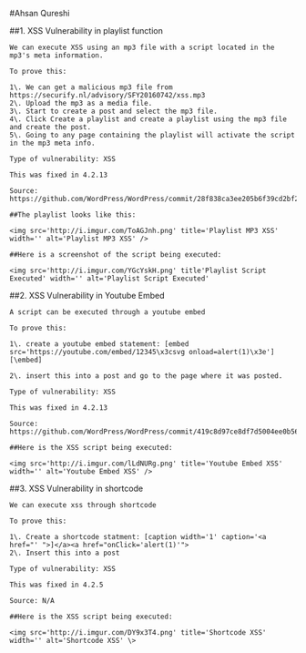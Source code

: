 #Ahsan Qureshi

##1\. XSS Vulnerability in playlist function

	We can execute XSS using an mp3 file with a script located in the mp3's meta information.

	To prove this:

	1\. We can get a malicious mp3 file from https://securify.nl/advisory/SFY20160742/xss.mp3
	2\. Upload the mp3 as a media file.
	3\. Start to create a post and select the mp3 file.
	4\. Click Create a playlist and create a playlist using the mp3 file and create the post.
	5\. Going to any page containing the playlist will activate the script in the mp3 meta info.

	Type of vulnerability: XSS

	This was fixed in 4.2.13

	Source: https://github.com/WordPress/WordPress/commit/28f838ca3ee205b6f39cd2bf23eb4e5f52796bd7

	##The playlist looks like this:

	<img src='http://i.imgur.com/ToAGJnh.png' title='Playlist MP3 XSS' width='' alt='Playlist MP3 XSS' />

	##Here is a screenshot of the script being executed:

	<img src='http://i.imgur.com/YGcYskH.png' title'Playlist Script Executed' width='' alt='Playlist Script Executed' 



##2\. XSS Vulnerability in Youtube Embed

	A script can be executed through a youtube embed

	To prove this:

	1\. create a youtube embed statement: [embed src='https://youtube.com/embed/12345\x3csvg onload=alert(1)\x3e'][\embed]

	2\. insert this into a post and go to the page where it was posted.

	Type of vulnerability: XSS

	This was fixed in 4.2.13

	Source: https://github.com/WordPress/WordPress/commit/419c8d97ce8df7d5004ee0b566bc5e095f0a6ca8

	##Here is the XSS script being executed:

	<img src='http://i.imgur.com/lLdNURg.png' title='Youtube Embed XSS' width='' alt='Youtube Embed XSS' />

##3\. XSS Vulnerability in shortcode

	We can execute xss through shortcode

	To prove this:

	1\. Create a shortcode statment: [caption width='1' caption='<a href="' ">]</a><a href="onClick='alert(1)'">
	2\. Insert this into a post

	Type of vulnerability: XSS

	This was fixed in 4.2.5

	Source: N/A

	##Here is the XSS script being executed:

	<img src='http://i.imgur.com/DY9x3T4.png' title='Shortcode XSS' width='' alt='Shortcode XSS' \>